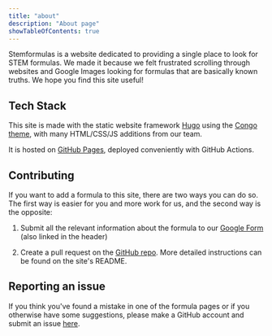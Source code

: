 ```yaml
---
title: "about"
description: "About page"
showTableOfContents: true
---
```


Stemformulas is a website dedicated to providing a single place to look for STEM formulas. We made it
because we felt frustrated scrolling through websites and Google Images looking for formulas that are basically known truths. We hope you find this site useful!


## Tech Stack
This site is made with the static website framework [Hugo](https://gohugo.io/) using the [Congo theme](https://github.com/jpanther/congo), with many HTML/CSS/JS additions from our team.

It is hosted on [GitHub Pages](https://pages.github.com/), deployed conveniently with GitHub Actions.

## Contributing
If you want to add a formula to this site, there are two ways you can do so. The first way is easier for you and more work for us, and the second way is the opposite:

1. Submit all the relevant information about the formula to our [Google Form](https://forms.gle/zXGeNJ4pRJG2Rh7L6) (also linked in the header)

2. Create a pull request on the
[GitHub repo](https://github.com/kevinlinxc/stemformulas.com). More detailed instructions can be found on the site's README.

## Reporting an issue
If you think you've found a mistake in one of the formula pages or if you otherwise have some suggestions, please make a GitHub account and submit an issue [here](https://github.com/stemformulas/stemformulas.github.io/issues/new).

